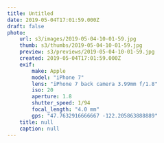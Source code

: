 ```yaml
---
title: Untitled
date: 2019-05-04T17:01:59.000Z
draft: false
photo:
    url: s3/images/2019-05-04-10-01-59.jpg
    thumb: s3/thumbs/2019-05-04-10-01-59.jpg
    preview: s3/previews/2019-05-04-10-01-59.jpg
    created: 2019-05-04T17:01:59.000Z
    exif:
        make: Apple
        model: "iPhone 7"
        lens: "iPhone 7 back camera 3.99mm f/1.8"
        iso: 20
        aperture: 1.8
        shutter_speed: 1/94
        focal_length: "4.0 mm"
        gps: "47.7632916666667 -122.205863888889"
    title: null
    caption: null
---
```

